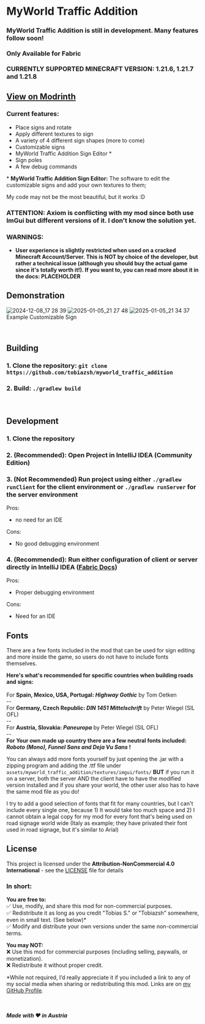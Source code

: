 # MyWorld Traffic Addition

### **MyWorld Traffic Addition is still in development. Many features follow soon! <br /> <br /> Only Available for Fabric**<br><br>CURRENTLY SUPPORTED MINECRAFT VERSION: 1.21.6, 1.21.7 and 1.21.8<br>

## [View on Modrinth](https://modrinth.com/mod/myworld-traffic-addition)

### **Current features:**
 - Place signs and rotate
 - Apply different textures to sign
 - A variety of 4 different sign shapes (more to come)
 - Customizable signs
 - MyWorld Traffic Addition Sign Editor *
 - Sign poles
 - A few debug commands

\* **MyWorld Traffic Addition Sign Editor:** The software to edit the customizable signs and add your own textures to them;

My code may not be the most beautiful, but it works :D

### ATTENTION: Axiom is conflicting with my mod since both use ImGui but different versions of it. I don't know the solution yet.

### WARNINGS:
- **User experience is slightly restricted when used on a cracked Minecraft Account/Server. This is NOT by choice of the developer, but rather a technical issue (although you should buy the actual game since it's totally worth it!). If you want to, you can read more about it in the docs: PLACEHOLDER**

## Demonstration
![2024-12-08_17 28 39](https://github.com/user-attachments/assets/9c297936-fa8a-42ac-ac0e-db318fc98575)
![2025-01-05_21 27 48](https://github.com/user-attachments/assets/d5d62c3b-828a-4a4a-895a-b7e0d6ed76bb)
![2025-01-05_21 34 37](https://github.com/user-attachments/assets/268a0ed7-486e-4ed1-afc3-c9dbd7949985)
Example Customizable Sign

<br />

## Building
### 1. Clone the repository: `git clone https://github.com/tobiazsh/myworld_traffic_addition`
### 2. Build: `./gradlew build`

<br />

## Development
### 1. Clone the repository
### 2. (Recommended): Open Project in IntelliJ IDEA (Community Edition)
### 3. (Not Recommended) Run project using either `./gradlew runClient` for the client environment or `./gradlew runServer` for the server environment
Pros:
- no need for an IDE

Cons:
- No good debugging environment

### 4. (Recommended): Run either configuration of client or server directly in IntelliJ IDEA ([Fabric Docs](https://docs.fabricmc.net/develop/getting-started/launching-the-game#launch-profiles))
Pros:
- Proper debugging environment

Cons:
- Need for an IDE

## Fonts
There are a few fonts included in the mod that can be used for sign editing and more inside the game, so users do not have to include
fonts themselves.

**Here's what's recommended for specific countries when building roads and signs:**<br><br>
For **Spain, Mexico, USA, Portugal: *Highway Gothic*** by Tom Oetken<br>--<br>
For **Germany, Czech Republic: *DIN 1451 Mittelschrift*** by Peter Wiegel (SIL OFL)<br>--<br>
For **Austria, Slovakia: *Paneuropa*** by Peter Wiegel (SIL OFL)<br>--<br>
**For Your own made up country there are a few neutral fonts included: *Roboto (Mono), Funnel Sans and Deja Vu Sans* !**

You can always add more fonts yourself by just opening the .jar with a zipping program and adding the .ttf file under `assets/myworld_traffic_addition/textures/imgui/fonts/` **BUT**
if you run it on a server, both the server AND the client have to have the modified version installed and if you share your world, the other user also has to have the same mod file as you do!

I try to add a good selection of fonts that fit for many countries, but I can't include every single one, because 1) It would take too much space and 2) I cannot obtain a legal copy for my
mod for every font that's being used on road signage world wide (Italy as example; they have privated their font used in road signage, but it's similar to Arial)

## License
This project is licensed under the **Attribution-NonCommercial 4.0 International** - see the [LICENSE](LICENSE) file for details

### In short:
**You are free to:**<br>
✅ Use, modify, and share this mod for non-commercial purposes.<br>
✅ Redistribute it as long as you credit "Tobias S." or "Tobiazsh" somewhere, even in small text. (See below)*<br>
✅ Modify and distribute your own versions under the same non-commercial terms.<br>

**You may NOT:**<br>
❌ Use this mod for commercial purposes (including selling, paywalls, or monetization).<br>
❌ Redistribute it without proper credit.<br>

*While not required, I’d really appreciate it if you included a link to any of my social media when sharing or redistributing this mod. Links are on [my GitHub Profile](https://github.com/tobiazsh).

<br><br>
***Made with ❤️ in Austria***
